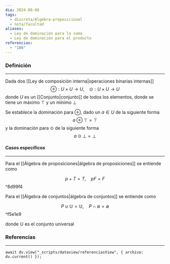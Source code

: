 ```yaml
---
dia: 2024-08-06
tags:
  - discreta/Álgebra-proposicional
  - nota/facultad
aliases:
  - Ley de dominación para la suma
  - Ley de dominación para el producto
referencias:
  - "186"
---
```

### Definición
---
Dada dos [[Ley de composición interna|operaciones binarias internas]] $$ \oplus: U \times U \to U, ~~~~ \odot: U \times U \to U$$ donde $U$ es un [[Conjunto|conjunto]] de todos los elementos, donde se tiene un máximo $\top$ y un mínimo $\bot$ 

Se establece la dominación para $\oplus$, dado un $a \in U$ de la siguiente forma $$ a \oplus \top = \top $$ y la dominación para $\odot$ de la siguiente forma $$ a \odot \bot = \bot $$
#### Casos específicos
---
Para el [[Álgebra de proposiciones|álgebra de proposiciones]] se entiende como 

$$ p + T = T, ~~~~ pF = F $$ ^8d99f4

Para el [[Álgebra de conjuntos|álgebra de conjuntos]] se entiende como 

$$ P \cup \mathbb{U} = \mathbb{U}, ~~~~ P \cap \emptyset = \emptyset $$ ^f5e1e9

donde $\mathbb{U}$ es el conjunto universal

### Referencias
---
```dataviewjs
await dv.view("_scripts/dataview/referenciasView", { archivo: dv.current() });
```